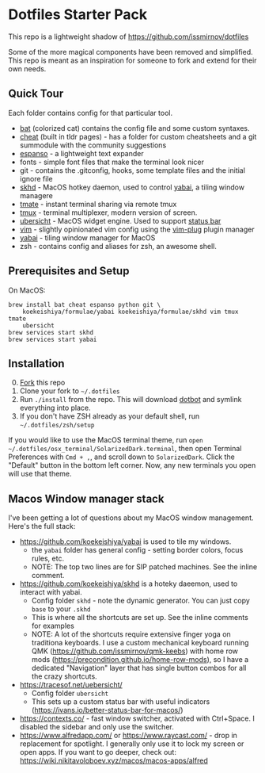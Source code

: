# Dotfiles Starter Pack

This repo is a lightweight shadow of https://github.com/issmirnov/dotfiles

Some of the more magical components have been removed and simplified. This repo is meant as
an inspiration for someone to fork and extend for their own needs.

## Quick Tour

Each folder contains config for that particular tool.

- [bat](https://github.com/sharkdp/bat) (colorized cat) contains the config file and some custom syntaxes.
- [cheat](https://github.com/cheat/cheat) (built in tldr pages) - has a folder for custom cheatsheets and a git summodule with the community suggestions
- [espanso](https://espanso.org/) - a lightweight text expander
- fonts - simple font files that make the terminal look nicer
- git - contains the .gitconfig, hooks, some template files and the initial ignore file
- [skhd](https://github.com/koekeishiya/skhd) - MacOS hotkey daemon, used to control [yabai](), a tiling window managere
- [tmate](https://tmate.io/) - instant terminal sharing via remote tmux
- [tmux](https://github.com/tmux/tmux/wiki/Getting-Started) - terminal multiplexer, modern version of screen.
- [ubersicht](https://tracesof.net/uebersicht/) - MacOS widget engine. Used to support [status bar](https://ivans.io/better-status-bar-for-macos/)
- [vim](https://www.openvim.com/) - slightly opinionated vim config using the [vim-plug](https://github.com/junegunn/vim-plug) plugin manager
- [yabai](https://github.com/koekeishiya/yabai) - tiling window manager for MacOS
- zsh - contains config and aliases for zsh, an awesome shell.

## Prerequisites and Setup

On MacOS:

```
brew install bat cheat espanso python git \
    koekeishiya/formulae/yabai koekeishiya/formulae/skhd vim tmux tmate
    ubersicht
brew services start skhd
brew services start yabai
```

## Installation

0. [Fork](https://github.com/issmirnov/dotfiles-starter-pack/fork) this repo
1. Clone your fork to `~/.dotfiles`
2. Run `./install` from the repo. This will download
[dotbot](https://github.com/anishathalye/dotbot) and symlink everything into
place.
3. If you don't have ZSH already as your default shell, run `~/.dotfiles/zsh/setup`

If you would like to use the MacOS terminal theme, run
`open ~/.dotfiles/osx_terminal/SolarizedDark.terminal`, then open Terminal Preferences
with `Cmd + ,`, and scroll down to `SolarizedDark`. Click the "Default" button in the bottom left corner.
Now, any new terminals you open will use that theme.

## Macos Window manager stack

I've been getting a lot of questions about my MacOS window management. Here's the full stack:

- https://github.com/koekeishiya/yabai is used to tile my windows.
  - the `yabai` folder has general config - setting border colors, focus rules, etc.
  - NOTE: The top two lines are for SIP patched machines. See the inline comment.
- https://github.com/koekeishiya/skhd is a hoteky daeemon, used to interact with yabai.
  - Config folder `skhd` - note the dynamic generator. You can just copy `base` to your `.skhd`
  - This is where all the shortcuts are set up. See the inline comments for examples
  - NOTE: A lot of the shortcuts require extensive finger yoga on traditiona keyboards.
    I use a custom mechanical keyboard running QMK (https://github.com/issmirnov/qmk-keebs)
    with home row mods (https://precondition.github.io/home-row-mods), so I have a dedicated
    "Navigation" layer that has single button combos for all the crazy shortcuts.
- https://tracesof.net/uebersicht/
  - Config folder `ubersicht`
  - This sets up a custom status bar with useful indicators (https://ivans.io/better-status-bar-for-macos/)
- https://contexts.co/ - fast window switcher, activated with Ctrl+Space. I disabled the sidebar and only use the switcher.
- https://www.alfredapp.com/ or https://www.raycast.com/  - drop in replacement for spotlight. I generally only use it to lock
  my screen or open apps. If you want to go deeper, check out: https://wiki.nikitavoloboev.xyz/macos/macos-apps/alfred
